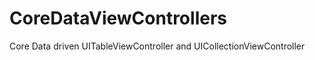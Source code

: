 CoreDataViewControllers
=======================

Core Data driven UITableViewController and UICollectionViewController
